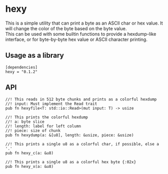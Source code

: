 # hexy

This is a simple utility that can print a byte as an ASCII char or hex value. It will change the color of the byte based on the byte value.  
This can be used with some builtin functions to provide a hexdump-like interface, or for byte-by-byte hex value or ASCII character printing.

## Usage as a library

```
[dependencies]
hexy = "0.1.2"
```

## API

```
//! This reads in 512 byte chunks and prints as a colorful hexdump
//! input: Must implement the Read trait
pub fn hexyfile<T: std::io::Read>(mut input: T) -> usize

//! This prints the colorful hexdump
//! a: byte slice
//! length: label for left column
//! piece: size of chunk
pub fn hexydump(a: &[u8], length: &usize, piece: &usize)

//! This prints a single u8 as a colorful char, if possible, else a '.'
pub fn hexy_c(a: &u8)

//! This prints a single u8 as a colorful hex byte {:02x}
pub fn hexy_x(a: &u8)
```
